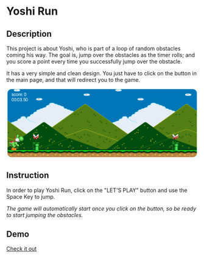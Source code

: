 # Yoshi Run

## Description

This project is about Yoshi, who is part of a loop of random obstacles coming his way. The goal is, jump over the obstacles as the timer rolls; and you score a point every time you successfully jump over the obstacle.

It has a very simple and clean design. You just have to click on the button in the main page, and that will redirect you to the game.

![this is a screenshot of the game](./img/screenshot.png)

## Instruction

In order to play Yoshi Run, click on the "LET'S PLAY" button and use the Space Key to jump. 

*The game will automatically start once you click on the button, so be ready to start jumping the obstacles.*


## Demo

[Check it out](https://thalitadosreis.github.io/yoshi-run/)
